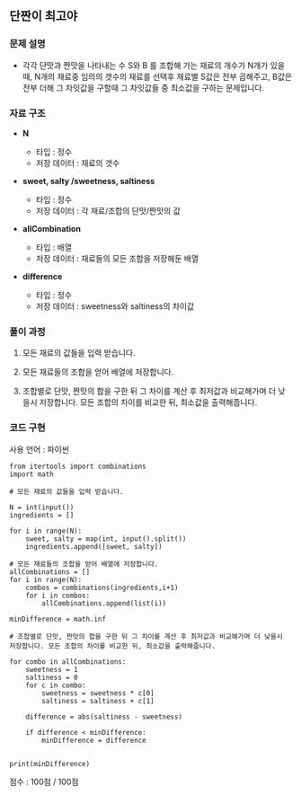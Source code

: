 ## 단짠이 최고야


### 문제 설명

- 각각 단맛과 짠맛을 나타내는 수 S와 B 를 조합해 가는 재료의 개수가 N개가 있을때, N개의 재료중 임의의 갯수의 재료를 선택후 재료별 S값은 전부 곱해주고, B값은 전부 더해 그 차잇값을 구할때 그 차잇값들 중 최소값을 구하는 문제입니다.<br>

### 자료 구조

- **N**
    - 타입 : 정수 
    - 저장 데이터 : 재료의 갯수<br>


- **sweet, salty /sweetness, saltiness**
    - 타입 : 정수
    - 저장 데이터 : 각 재료/조합의 단맛/짠맛의 값<br>

- **allCombination**
    - 타입 : 배열 
    - 저장 데이터 : 재료들의 모든 조합을 저장해둔 배열<br>

- **difference**
    - 타입 : 정수
    - 저장 데이터 : sweetness와 saltiness의 차이값



### 풀이 과정

1. 모든 재료의 값들을 입력 받습니다.

2. 모든 재료들의 조합을 얻어 배열에 저장합니다.

3. 조합별로 단맛, 짠맛의 합을 구한 뒤 그 차이를 계산 후 최저값과 비교해가며 더 낮을시 저장합니다. 모든 조합의 차이를 비교한 뒤, 최소값을 출력해줍니다.


### 코드 구현
사용 언어 : 파이썬 <br>

```
from itertools import combinations
import math

# 모든 재료의 값들을 입력 받습니다.

N = int(input())
ingredients = []

for i in range(N):
    sweet, salty = map(int, input().split())
    ingredients.append([sweet, salty])

# 모든 재료들의 조합을 얻어 배열에 저장합니다.
allCombinations = []
for i in range(N):
    combos = combinations(ingredients,i+1)
    for i in combos:
        allCombinations.append(list(i))
        
minDifference = math.inf

# 조합별로 단맛, 짠맛의 합을 구한 뒤 그 차이를 계산 후 최저값과 비교해가며 더 낮을시 저장합니다. 모든 조합의 차이를 비교한 뒤, 최소값을 출력해줍니다.

for combo in allCombinations:
    sweetness = 1
    saltiness = 0
    for c in combo:
        sweetness = sweetness * c[0]
        saltiness = saltiness + c[1]
        
    difference = abs(saltiness - sweetness)
    
    if difference < minDifference:
        minDifference = difference
        
        
print(minDifference)
```



점수 : 100점 / 100점<br>
